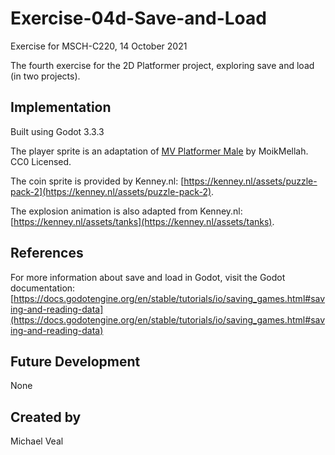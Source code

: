 # Exercise-04d-Save-and-Load
Exercise for MSCH-C220, 14 October 2021

The fourth exercise for the 2D Platformer project, exploring save and load (in two projects).

## Implementation
Built using Godot 3.3.3

The player sprite is an adaptation of [MV Platformer Male](https://opengameart.org/content/mv-platformer-male-32x64) by MoikMellah. CC0 Licensed.

The coin sprite is provided by Kenney.nl: [https://kenney.nl/assets/puzzle-pack-2](https://kenney.nl/assets/puzzle-pack-2).

The explosion animation is also adapted from Kenney.nl: [https://kenney.nl/assets/tanks](https://kenney.nl/assets/tanks).

## References
For more information about save and load in Godot, visit the Godot documentation: [https://docs.godotengine.org/en/stable/tutorials/io/saving_games.html#saving-and-reading-data](https://docs.godotengine.org/en/stable/tutorials/io/saving_games.html#saving-and-reading-data)

## Future Development
None

## Created by 
Michael Veal
